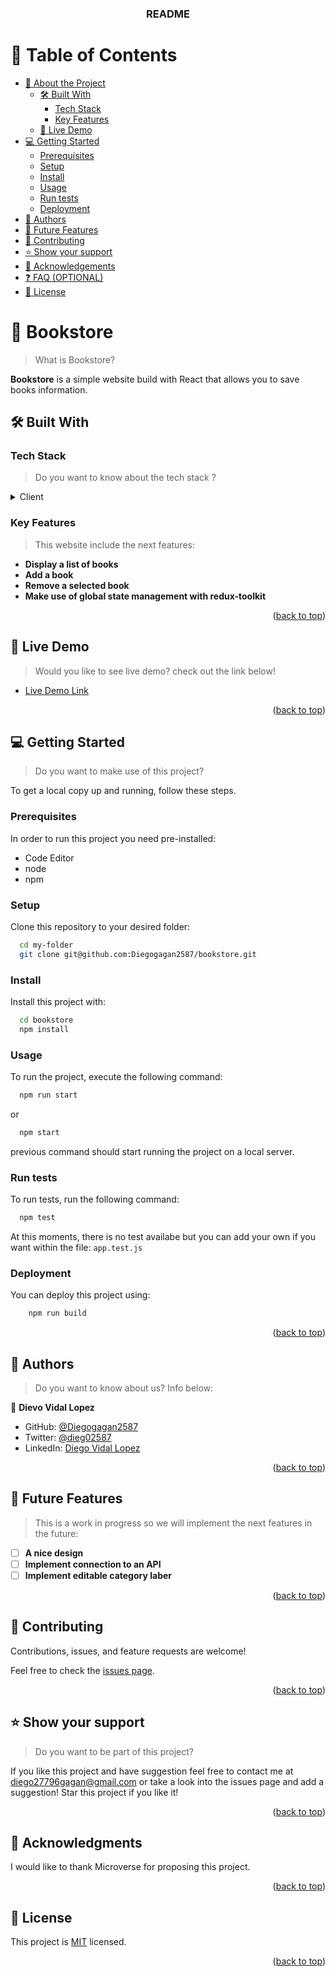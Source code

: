<a name="readme-top"></a>

<div align="center">
  <h3><b> README </b></h3>
</div>

<!-- TABLE OF CONTENTS -->

# 📗 Table of Contents

- [📖 About the Project](#about-project)
  - [🛠 Built With](#built-with)
    - [Tech Stack](#tech-stack)
    - [Key Features](#key-features)
  - [🚀 Live Demo](#live-demo)
- [💻 Getting Started](#getting-started)
  - [Prerequisites](#prerequisites)
  - [Setup](#setup)
  - [Install](#install)
  - [Usage](#usage)
  - [Run tests](#run-tests)
  - [Deployment](#deployment)
- [👥 Authors](#authors)
- [🔭 Future Features](#future-features)
- [🤝 Contributing](#contributing)
- [⭐️ Show your support](#support)
- [🙏 Acknowledgements](#acknowledgements)
- [❓ FAQ (OPTIONAL)](#faq)
- [📝 License](#license)

<!-- PROJECT DESCRIPTION -->

# 📖 Bookstore <a name="about-project"></a>

> What is Bookstore?

**Bookstore** is a simple website build with React that allows you to save books information.

## 🛠 Built With <a name="built-with"></a>

### Tech Stack <a name="tech-stack"></a>

> Do you want to know about the tech stack ?

<details>
  <summary>Client</summary>
  <ul>
    <li><a href="https://reactrouter.com/en/main">React Router V6</a></li>
    <li><a href="https://reactjs.org/">React.js</a></li>
    <li><a href="https://developer.mozilla.org/es/docs/Web/HTML">HTML</a></li>
    <li><a href="https://developer.mozilla.org/es/docs/Web/CSS">CSS</a></li>
  </ul>
</details>

  <!-- <summary>Server</summary>
  <ul>
    <li><a href="https://expressjs.com/">Express.js</a></li>
  </ul>
</details> -->

<!-- Features -->

### Key Features <a name="key-features"></a>

> This website include the next features:

- **Display a list of books**
- **Add a book**
- **Remove a selected book**
- **Make use of global state management with redux-toolkit**

<p align="right">(<a href="#readme-top">back to top</a>)</p>

<!-- LIVE DEMO -->

 ## 🚀 Live Demo <a id="live-demo"></a>

> Would you like to see live demo? check out the link below!

- [Live Demo Link](https://dvloper-z.com/bookstore)

<p align="right">(<a href="#readme-top">back to top</a>)</p>

<!-- GETTING STARTED -->

## 💻 Getting Started <a name="getting-started"></a>

> Do you want to make use of this project?

To get a local copy up and running, follow these steps.

### Prerequisites

In order to run this project you need pre-installed:

- Code Editor
- node
- npm

### Setup

Clone this repository to your desired folder:

```sh
  cd my-folder
  git clone git@github.com:Diegogagan2587/bookstore.git
```

### Install

Install this project with:

```sh
  cd bookstore
  npm install
```

### Usage

To run the project, execute the following command:

```sh
  npm run start
```

or

```sh
  npm start
```

previous command should start running the project on a local server.

### Run tests

To run tests, run the following command:

```sh
  npm test
```

At this moments, there is no test availabe but you can add your own if you want within the file:
`app.test.js`

### Deployment

You can deploy this project using:

```sh
    npm run build
```

<p align="right">(<a href="#readme-top">back to top</a>)</p>

<!-- AUTHORS -->

## 👥 Authors <a name="authors"></a>

> Do you want to know about us? Info below:

👤 **Dievo Vidal Lopez**

- GitHub: [@Diegogagan2587](https://github.com/Diegogagan2587)
- Twitter: [@dieg02587](https://twitter.com/dieg02587)
- LinkedIn: [Diego Vidal Lopez](https://www.linkedin.com/in/diego-vidal2587/?locale=en_US)

<p align="right">(<a href="#readme-top">back to top</a>)</p>

<!-- FUTURE FEATURES -->

## 🔭 Future Features <a name="future-features"></a>

> This is a work in progress so we will implement the next features in the future:

- [ ] **A nice design**
- [ ] **Implement connection to an API**
- [ ] **Implement editable category laber**

<p align="right">(<a href="#readme-top">back to top</a>)</p>

<!-- CONTRIBUTING -->

## 🤝 Contributing <a name="contributing"></a>

Contributions, issues, and feature requests are welcome!

Feel free to check the [issues page](https://github.com/Diegogagan2587/bookstore/issues).

<p align="right">(<a href="#readme-top">back to top</a>)</p>

<!-- SUPPORT -->

## ⭐️ Show your support <a name="support"></a>

> Do you want to be part of this project?

If you like this project and have suggestion feel free to contact me at diego27796gagan@gmail.com
or take a look into the issues page and add a suggestion!
Star this project if you like it!

<p align="right">(<a href="#readme-top">back to top</a>)</p>

<!-- ACKNOWLEDGEMENTS -->

## 🙏 Acknowledgments <a name="acknowledgements"></a>

I would like to thank Microverse for proposing this project.

<p align="right">(<a href="#readme-top">back to top</a>)</p>

<!-- LICENSE -->

## 📝 License <a name="license"></a>

This project is [MIT](./LICENSE) licensed.

<p align="right">(<a href="#readme-top">back to top</a>)</p>
